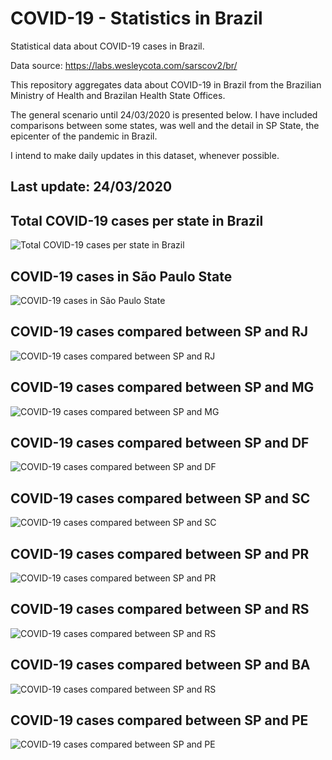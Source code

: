 # COVID-19 - Statistics in Brazil
Statistical data about COVID-19 cases in Brazil.

Data source: https://labs.wesleycota.com/sarscov2/br/

This repository aggregates data about COVID-19 in Brazil from the Brazilian Ministry of Health and Brazilan Health State Offices.

The general scenario until 24/03/2020 is presented below. I have included comparisons between some states, was well and the detail in SP State, the epicenter of the pandemic in Brazil.

I intend to make daily updates in this dataset, whenever possible.

## Last update: 24/03/2020

## Total COVID-19 cases per state in Brazil
![Total COVID-19 cases per state in Brazil](https://github.com/marcoutojr/COVID-19-Statistics-Brazil/blob/master/Figures/24_03_2020/Total_COVID19_cases_per_state_in_Brazil.png)

## COVID-19 cases in São Paulo State
![COVID-19 cases in São Paulo State](https://github.com/marcoutojr/COVID-19-Statistics-Brazil/blob/master/Figures/24_03_2020/COVID19_cases_per_in_SP.png)

## COVID-19 cases compared between SP and RJ
![COVID-19 cases compared between SP and RJ](https://github.com/marcoutojr/COVID-19-Statistics-Brazil/blob/master/Figures/24_03_2020/COVID19_cases_compared_between_SP_and_RJ.png)

## COVID-19 cases compared between SP and MG
![COVID-19 cases compared between SP and MG](https://github.com/marcoutojr/COVID-19-Statistics-Brazil/blob/master/Figures/24_03_2020/COVID19_cases_compared_between_SP_and_MG.png)

## COVID-19 cases compared between SP and DF
![COVID-19 cases compared between SP and DF](https://github.com/marcoutojr/COVID-19-Statistics-Brazil/blob/master/Figures/24_03_2020/COVID19_cases_compared_between_SP_and_DF.png)

## COVID-19 cases compared between SP and SC
![COVID-19 cases compared between SP and SC](https://github.com/marcoutojr/COVID-19-Statistics-Brazil/blob/master/Figures/24_03_2020/COVID19_cases_compared_between_SP_and_SC.png)

## COVID-19 cases compared between SP and PR
![COVID-19 cases compared between SP and PR](https://github.com/marcoutojr/COVID-19-Statistics-Brazil/blob/master/Figures/24_03_2020/COVID19_cases_compared_between_SP_and_PR.png)

## COVID-19 cases compared between SP and RS
![COVID-19 cases compared between SP and RS](https://github.com/marcoutojr/COVID-19-Statistics-Brazil/blob/master/Figures/24_03_2020/COVID19_cases_compared_between_SP_and_RS.png)

## COVID-19 cases compared between SP and BA
![COVID-19 cases compared between SP and RS](https://github.com/marcoutojr/COVID-19-Statistics-Brazil/blob/master/Figures/24_03_2020/COVID19_cases_compared_between_SP_and_BA.png)

## COVID-19 cases compared between SP and PE
![COVID-19 cases compared between SP and PE](https://github.com/marcoutojr/COVID-19-Statistics-Brazil/blob/master/Figures/24_03_2020/COVID19_cases_compared_between_SP_and_PE.png)
